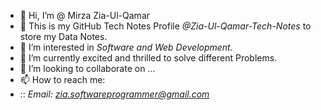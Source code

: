 - 👋 Hi, I’m @ Mirza Zia-Ul-Qamar
- 👋 This is my GitHub Tech Notes Profile *@Zia-Ul-Qamar-Tech-Notes* to store my Data Notes.
- 👀 I’m interested in *Software and Web Development.*
- 🌱 I’m currently excited and thrilled to solve different Problems.
- 💞️ I’m looking to collaborate on ...
- 📫 How to reach me:
- :: *Email: zia.softwareprogrammer@gmail.com*

<!---
Zia-Ul-Qamar-Tech-Notes/Zia-Ul-Qamar-Tech-Notes is a ✨ special ✨ repository because its `README.md` (this file) appears on your GitHub profile.
You can click the Preview link to take a look at your changes.
--->
